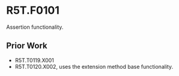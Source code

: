 # R5T.F0101
Assertion functionality.


## Prior Work

* R5T.T0119.X001
* R5T.T0120.X002, uses the extension method base functionality.